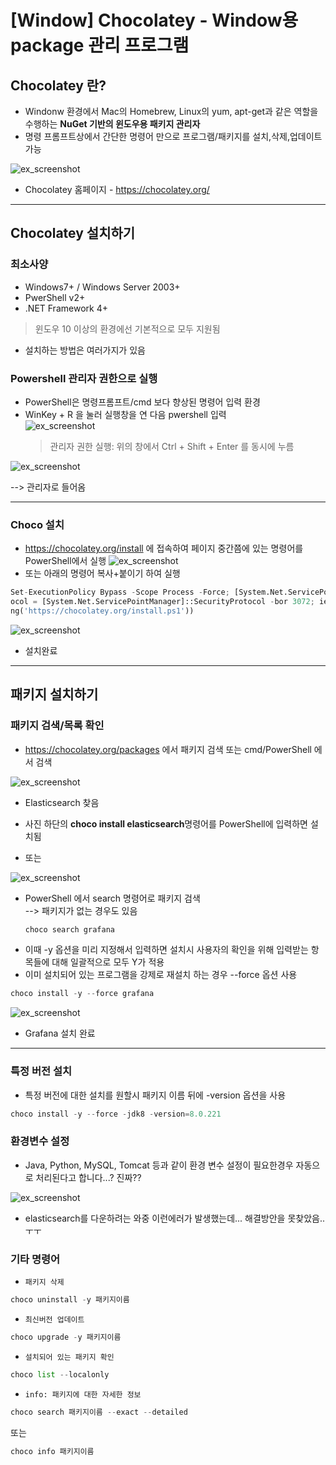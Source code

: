 # [Window] Chocolatey - Window용 package 관리 프로그램

## Chocolatey 란?
- Windonw 환경에서 Mac의 Homebrew, Linux의 yum, apt-get과 같은 역할을 수행하는 **NuGet 기반의 윈도우용 패키지 관리자**
- 명령 프롬프트상에서 간단한 명령어 만으로 프로그램/패키지를 설치,삭제,업데이트 가능

![ex_screenshot](./til_img/screenshot1.png)
- Chocolatey 홈페이지 - https://chocolatey.org/

---
## Chocolatey 설치하기
### 최소사양
  - Windows7+ / Windows Server 2003+
  - PwerShell v2+
  - .NET Framework 4+
> 윈도우 10 이상의 환경에선 기본적으로 모두 지원됨


- 설치하는 방법은 여러가지가 있음
  
### Powershell 관리자 권한으로 실행
- PowerShell은 명령프롬프트/cmd 보다 향상된 명령어 입력 환경
- WinKey + R 을 눌러 실행창을 연 다음 pwershell 입력   
![ex_screenshot](./TIL_img/screenshot2.png)
    >관리자 권한 실행: 위의 창에서 Ctrl + Shift + Enter 를 동시에 누름

![ex_screenshot](./TIL_img/screenshot3.png)

--> 관리자로 들어옴

---


### Choco 설치
- https://chocolatey.org/install 에 접속하여 페이지 중간쯤에 있는 명령어를 PowerShell에서 실행
![ex_screenshot](./TIL_img/screenshot4.png)
- 또는 아래의 명령어 복사+붙이기 하여 실행

```python
Set-ExecutionPolicy Bypass -Scope Process -Force; [System.Net.ServicePointManager]::SecurityProt
ocol = [System.Net.ServicePointManager]::SecurityProtocol -bor 3072; iex ((New-Object System.Net.WebClient).DownloadStri
ng('https://chocolatey.org/install.ps1'))
```

![ex_screenshot](./TIL_img/screenshot5.png)
- 설치완료
---

## 패키지 설치하기
### 패키지 검색/목록 확인
- https://chocolatey.org/packages 에서 패키지 검색 또는 cmd/PowerShell 에서 검색

![ex_screenshot](./TIL_img/screenshot7.png)
- Elasticsearch 찾음
- 사진 하단의  **choco install elasticsearch**명령어를 PowerShell에 입력하면 설치됨
  
- 또는 

![ex_screenshot](./TIL_img/screenshot6.png)
- PowerShell 에서 search 명령어로 패키지 검색    
  --> 패키지가 없는 경우도 있음
  ```python
  choco search grafana
  ```
- 이때 -y 옵션을 미리 지정해서 입력하면 설치시 사용자의 확인을 위해 입력받는 항목들에 대해 일괄적으로 모두 Y가 적용
- 이미 설치되어 있는 프로그램을 강제로 재설치 하는 경우 --force 옵션 사용
``` python
choco install -y --force grafana
```
![ex_screenshot](./TIL_img/screenshot9.png)
- Grafana 설치 완료
  
---

### 특정 버전 설치
- 특정 버전에 대한 설치를 원할시 패키지 이름 뒤에 -version 옵션을 사용
``` python
choco install -y --force -jdk8 -version=8.0.221
```

### 환경변수 설정
- Java, Python, MySQL, Tomcat 등과 같이 환경 변수 설정이 필요한경우 자동으로 처리된다고 합니다...? 진짜??

![ex_screenshot](./TIL_img/screenshot8.png)
- elasticsearch를 다운하려는 와중 이런에러가 발생했는데... 해결방안을 못찾았음.. ㅜㅜ

### 기타 명령어
- `패키지 삭제`
``` python
choco uninstall -y 패키지이름
```
- `최신버전 업데이트`
```python
choco upgrade -y 패키지이름
```
- `설치되어 있는 패키지 확인`
```python
choco list --localonly
```
- `info: 패키지에 대한 자세한 정보`
```python
choco search 패키지이름 --exact --detailed
```
 또는
```python
choco info 패키지이름
```


